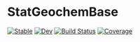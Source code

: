 # StatGeochemBase

[![Stable](https://img.shields.io/badge/docs-stable-blue.svg)](https://brenhinkeller.github.io/StatGeochemBase.jl/stable)
[![Dev](https://img.shields.io/badge/docs-dev-blue.svg)](https://brenhinkeller.github.io/StatGeochemBase.jl/dev)
[![Build Status](https://github.com/brenhinkeller/StatGeochemBase.jl/workflows/CI/badge.svg)](https://github.com/brenhinkeller/StatGeochemBase.jl/actions)
[![Coverage](https://codecov.io/gh/brenhinkeller/StatGeochemBase.jl/branch/master/graph/badge.svg)](https://codecov.io/gh/brenhinkeller/StatGeochemBase.jl)
